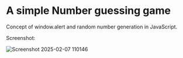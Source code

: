 # A simple Number guessing game

Concept of window.alert and random number generation in JavaScript.

Screenshot:

![Screenshot 2025-02-07 110146](https://github.com/user-attachments/assets/54e214f6-d8c2-403c-858e-d165da7b495a)
